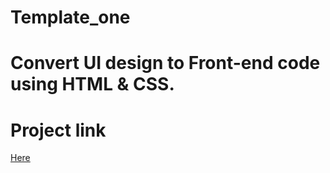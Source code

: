 # Template_one
# Convert UI design to Front-end code using HTML & CSS.
# Project link 
[Here](https://maromohamedsalah.github.io/Template_one/)
